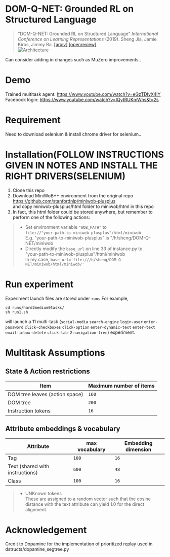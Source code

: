 # DOM-Q-NET: Grounded RL on Structured Language
> "DOM-Q-NET: Grounded RL on Structured Language" _International Conference on Learning Representations_ (2019). Sheng Jia, Jamie Kiros, Jimmy Ba. 
> [[arxiv]](https://arxiv.org/abs/1902.07257) [[openreview]](https://openreview.net/forum?id=HJgd1nAqFX) <br />
>![Architecture](architecture.png)

Can consider adding in changes such as MuZero improvements..

# Demo
Trained multitask agent: https://www.youtube.com/watch?v=eGzTDIvX4IY <br/>
Facebook login: https://www.youtube.com/watch?v=IQytRUKmWhs&t=2s



# Requirement
Need to download selenium & install chrome driver for selenium..

# Installation(FOLLOW INSTRUCTIONS GIVEN IN NOTES AND INSTALL THE RIGHT DRIVERS(SELENIUM)
1. Clone this repo
2. Download MiniWoB++ environment from the original repo https://github.com/stanfordnlp/miniwob-plusplus  <br />
and copy miniwob-plusplus/html folder to miniwob/html in this repo <br />
3. In fact, this html folder could be stored anywhere, but remember to perform one of the following actions: <br />
> * Set environment variable `"WOB_PATH"` to <br />
`file://"your-path-to-miniwob-plusplus"/html/miniwob` <br />
E.g. "your-path-to-miniwob-plusplus" is "/h/sheng/DOM-Q-NET/miniwob
> * Directly modify the `base_url` on line 33 of instance.py to  <br />
"your-path-to-miniwob-plusplus"/html/miniwob <br />
In my case, `base_url='file:///h/sheng/DOM-Q-NET/miniwob/html/miniwob/'` <br />
# Run experiment
Experiment launch files are stored under `runs`
For example,
```
cd runs/hard2medium9tasks/
sh run1.sh
```
will launch a 11 multi-task (`social-media` `search-engine` `login-user` `enter-password` `click-checkboxes` `click-option` `enter-dynamic-text` `enter-text` `email-inbox-delete` `click-tab-2` `navigation-tree`) experiment.

# Multitask Assumptions

##  State & Action restrictions
| Item | Maximum number of items |
| ------ | ----------- |
| DOM tree leaves (action space)   | `160` |
| DOM tree |`200`  |
| Instruction tokens    | `16` |

## Attribute embeddings & vocabulary
| Attribute | max vocabulary | Embedding dimension
| ------ | ----------- |----------- |
| Tag   | `100` | `16` |  
| Text (shared with instructions) |`600`  |`48`|
| Class    | `100` | `16` |

> * UNKnown tokens <br />
These are assigned to a random vector such that the cosine distance with the text attribute can yield 1.0 for the direct alignment.

# Acknowledgement
Credit to Dopamine for the implementation of prioritized replay used in dstructs/dopamine_segtree.py   <br />
